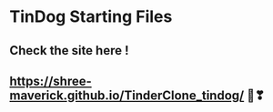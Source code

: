 # TinDog Starting Files
## Check the site here !
## https://shree-maverick.github.io/TinderClone_tindog/ 🐶❣
